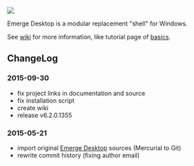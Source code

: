 ![](https://raw.githubusercontent.com/wiki/arthepsy/emergedesktop/images/ed_logo_x100.png)

Emerge Desktop is a modular replacement "shell" for Windows.

See [wiki](https://github.com/arthepsy/emergedesktop/wiki) for more information, like tutorial page of [basics](https://github.com/arthepsy/emergedesktop/wiki/The-Basics).

## ChangeLog

### 2015-09-30
* fix project links in documentation and source
* fix installation script
* create wiki
* release v6.2.0.1355

### 2015-05-21
* import original [Emerge Desktop](http://sourceforge.net/projects/emerge/) sources (Mercurial to Git)
* rewrite commit history (fixing author email)
